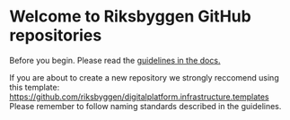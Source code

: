 # Welcome to Riksbyggen GitHub repositories

Before you begin. Please read the [guidelines in the docs.](https://riksbyggen-digitalplatform-docs.azurewebsites.net/docs/#/_guidelines/versioncontrol)

If you are about to create a new repository we strongly reccomend using this template: https://github.com/riksbyggen/digitalplatform.infrastructure.templates
Please remember to follow naming standards described in the guidelines.
